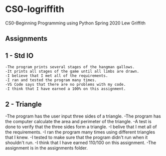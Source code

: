 # CS0-logriffith
CS0-Beginning Programming using Python
Spring 2020
Lew Griffith
## Assignments
## 1 - Std IO
    -The program prints several stages of the hangman gallows.
    -It prints all stages of the game until all limbs are drawn.
    -I believe that I met all of the requirements.
    -I ran and tested the program many times.
    -VS Code says that there are no problems with my code.
    -I think that I have earned a 100% on this assignment.

## 2 - Triangle
-The program has the user input three sides of a triangle.
-The program has the computer calculate the area and perimeter of the triangle.
-A test is done to verify that the three sides form a triangle.
-I belive that I met all of the requirements.
-I ran the program many times using different triangles that I knew.
-I tested to make sure that the program didn't run when it shouldn't run.
-I think that I have earned 110/100 on this assignment.
-The assignment is in the assignments folder.





